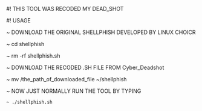#! THIS TOOL WAS RECODED MY DEAD_SHOT

#! USAGE

~ DOWNLOAD THE ORIGINAL SHELLPHISH DEVELOPED BY LINUX CHOICR

~ cd shellphish

~ rm -rf shellphish.sh

~ DOWNLOAD THE RECODED .SH FILE FROM  Cyber_Deadshot

~ mv /the_path_of_downloaded_file  ~/shellphish

~ NOW JUST NORMALLY RUN THE TOOL BY TYPING

   	~ ./shellphish.sh

